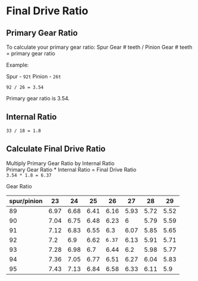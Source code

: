 # Final Drive Ratio


## Primary Gear Ratio

To calculate your primary gear ratio:
Spur Gear # teeth / Pinion Gear # teeth = primary gear ratio

Example:

Spur - `92t`
Pinion - `26t`

`92 / 26 = 3.54`

Primary gear ratio is 3.54. 

## Internal Ratio

`33 / 18 = 1.8`

## Calculate Final Drive Ratio

Multiply Primary Gear Ratio by Internal Ratio  
Primary Gear Ratio * Internal Ratio = Final Drive Ratio  
`3.54 * 1.8 = 6.37`

Gear Ratio

|spur/pinion|23  |24  |25  |26  |27  |28  |29  |
|-----------|----|----|----|----|----|----|----|
89          |6.97|6.68|6.41|6.16|5.93|5.72|5.52|
90          |7.04|6.75|6.48|6.23|6   |5.79|5.59|
91          |7.12|6.83|6.55|6.3 |6.07|5.85|5.65|
92          |7.2 |6.9 |6.62|`6.37`|6.13|5.91|5.71|
93          |7.28|6.98|6.7 |6.44|6.2 |5.98|5.77|
94          |7.36|7.05|6.77|6.51|6.27|6.04|5.83|
95          |7.43|7.13|6.84|6.58|6.33|6.11|5.9 |



